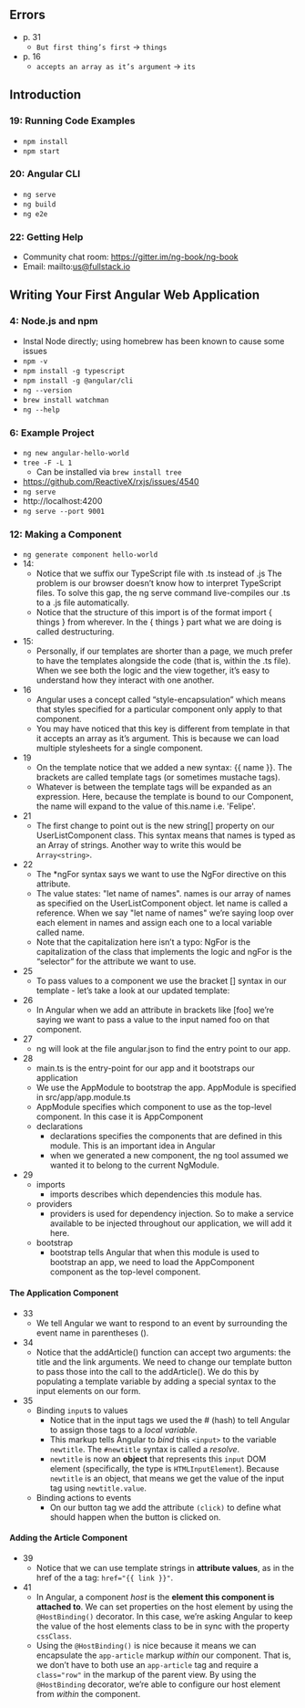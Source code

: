 ## Errors
- p. 31
  - `But first thing’s first` -> `things`
- p. 16
  - `accepts an array as it’s argument` -> `its`

## Introduction
### 19: Running Code Examples
- `npm install`
- `npm start`
### 20: Angular CLI
- `ng serve`
- `ng build`
- `ng e2e`
### 22: Getting Help
- Community chat room: https://gitter.im/ng-book/ng-book
- Email: mailto:us@fullstack.io

## Writing Your First Angular Web Application
### 4: Node.js and npm
- Instal Node directly; using homebrew has been known to cause some issues
- `npm -v`
- `npm install -g typescript`
- `npm install -g @angular/cli`
- `ng --version`
- `brew install watchman`
- `ng --help`
### 6: Example Project
- `ng new angular-hello-world`
- `tree -F -L 1`
  - Can be installed via `brew install tree`
- https://github.com/ReactiveX/rxjs/issues/4540
- `ng serve`
- http://localhost:4200
- `ng serve --port 9001`
### 12: Making a Component
- `ng generate component hello-world`
- 14:
  - Notice that we suffix our TypeScript file with .ts instead of .js The problem is our browser doesn’t know how to interpret TypeScript files. To solve this gap, the ng serve command live-compiles our .ts to a .js file automatically.
  - Notice that the structure of this import is of the format import { things } from wherever. In the { things } part what we are doing is called destructuring. 
- 15:
  - Personally, if our templates are shorter than a page, we much prefer to have the templates alongside the code (that is, within the .ts file). When we see both the logic and the view together, it’s easy to understand how they interact with one another.
- 16
  - Angular uses a concept called “style-encapsulation” which means that styles specified for a particular component only apply to that component.
  - You may have noticed that this key is different from template in that it accepts an array as it’s argument. This is because we can load multiple stylesheets for a single component.
- 19
  - On the template notice that we added a new syntax: {{ name }}. The brackets are called template tags (or sometimes mustache tags).
  - Whatever is between the template tags will be expanded as an expression. Here, because the template is bound to our Component, the name will expand to the value of this.name i.e. 'Felipe'.
- 21
  - The first change to point out is the new string[] property on our UserListComponent class. This syntax means that names is typed as an Array of strings. Another way to write this would be `Array<string>`.
- 22
  - The *ngFor syntax says we want to use the NgFor directive on this attribute.
  - The value states: "let name of names". names is our array of names as specified on the UserListComponent object. let name is called a reference. When we say "let name of names" we’re saying loop over each element in names and assign each one to a local variable called name.
  - Note that the capitalization here isn’t a typo: NgFor is the capitalization of the class that implements the logic and ngFor is the “selector” for the attribute we want to use.
- 25
  - To pass values to a component we use the bracket [] syntax in our template - let’s take a look at our updated template:
- 26
  - In Angular when we add an attribute in brackets like [foo] we’re saying we want to pass a value to the input named foo on that component.
- 27
  - ng will look at the file angular.json to find the entry point to our app.
- 28
  - main.ts is the entry-point for our app and it bootstraps our application
  - We use the AppModule to bootstrap the app. AppModule is specified in src/app/app.module.ts
  - AppModule specifies which component to use as the top-level component. In this case it is
     AppComponent
  - declarations
    - declarations specifies the components that are defined in this module. This is an important idea in Angular
    - when we generated a new component, the ng tool assumed we wanted it to belong to the current NgModule.
- 29
  - imports
    - imports describes which dependencies this module has.
  - providers
    - providers is used for dependency injection. So to make a service available to be injected throughout our application, we will add it here.
  - bootstrap
    - bootstrap tells Angular that when this module is used to bootstrap an app, we need to load the AppComponent component as the top-level component.
#### The Application Component
- 33
  - We tell Angular we want to respond to an event by surrounding the event name in parentheses ().
- 34
  - Notice that the addArticle() function can accept two arguments: the title and the link arguments. We need to change our template button to pass those into the call to the addArticle(). We do this by populating a template variable by adding a special syntax to the input elements on our form. 
- 35
  - Binding `input`s to values
    - Notice that in the input tags we used the # (hash) to tell Angular to assign those tags to a *local variable*.
    - This markup tells Angular to *bind* this `<input>` to the variable `newtitle`. The `#newtitle` syntax is called a *resolve*. 
    - `newtitle` is now an **object** that represents this `input` DOM element (specifically, the type is `HTMLInputElement`). Because `newtitle` is an object, that means we get the value of the input tag using `newtitle.value`.
  - Binding actions to events
    - On our button tag we add the attribute `(click)` to define what should happen when the button is clicked on.
#### Adding the Article Component
- 39
  - Notice that we can use template strings in **attribute values**, as in the href of the a tag: `href="{{ link }}"`.
- 41
  - In Angular, a component *host* is the **element this component is attached to**. We can set properties on the host element by using the `@HostBinding()` decorator. In this case, we’re asking Angular to keep the value of the host elements class to be in sync with the property `cssClass`.
  - Using the `@HostBinding()` is nice because it means we can encapsulate the `app-article` markup *within* our component. That is, we don’t have to both use an `app-article` tag and require a `class="row"` in the markup of the parent view. By using the `@HostBinding` decorator, we’re able to configure our host element from *within* the component.
